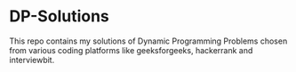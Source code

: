 # DP-Solutions
This repo contains my solutions of Dynamic Programming Problems chosen from various coding platforms like
geeksforgeeks, hackerrank and interviewbit.

